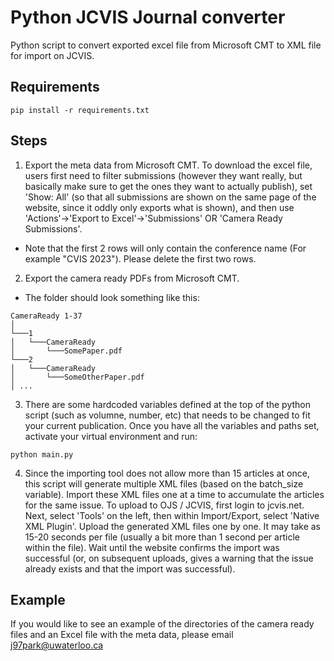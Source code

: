 # Python JCVIS Journal converter

Python script to convert exported excel file from Microsoft CMT to XML file for import on JCVIS.

## Requirements
```
pip install -r requirements.txt
```
## Steps
1. Export the meta data from Microsoft CMT. To download the excel file, users first need to filter submissions (however they want really, but basically make sure to get the ones they want to actually publish), set 'Show: All' (so that all submissions are shown on the same page of the website, since it oddly only exports what is shown), and then use 'Actions'->'Export to Excel'->'Submissions' OR 'Camera Ready Submissions'. 
* Note that the first 2 rows will only contain the conference name (For example "CVIS 2023"). Please delete the first two rows.
2. Export the camera ready PDFs from Microsoft CMT.
  * The folder should look something like this:
```
CameraReady 1-37  
│
└───1
│   └───CameraReady
│       └───SomePaper.pdf
└───2
│   └───CameraReady
│       └───SomeOtherPaper.pdf
│ ...
``` 
3. There are some hardcoded variables defined at the top of the python script (such as volumne, number, etc) that needs to be changed to fit your current publication. Once you have all the variables and paths set, activate your virtual environment and run:
```
python main.py
```
4. Since the importing tool does not allow more than 15 articles at once, this script will generate multiple XML files (based on the batch_size variable). Import these XML files one at a time to accumulate the articles for the same issue. To upload to OJS / JCVIS, first login to jcvis.net. Next, select 'Tools' on the left, then within Import/Export, select 'Native XML Plugin'. Upload the generated XML files one by one. It may take as 15-20 seconds per file (usually a bit more than 1 second per article within the file). Wait until the website confirms the import was successful (or, on subsequent uploads, gives a warning that the issue already exists and that the import was successful).

## Example
If you would like to see an example of the directories of the camera ready files and an Excel file with the meta data, please email j97park@uwaterloo.ca
